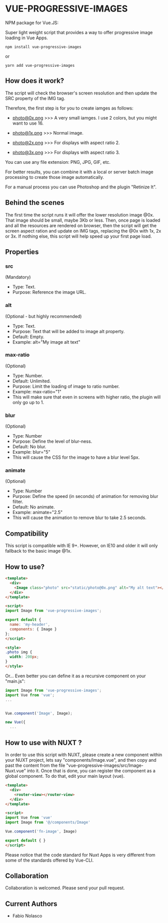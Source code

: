# VUE-PROGRESSIVE-IMAGES

NPM package for Vue.JS: 

Super light weight script that provides a way to offer progressive image loading in Vue Apps.

```
npm install vue-progressive-images
```

or

```
yarn add vue-progressive-images
```

## How does it work?

The script will check the browser's screen resolution and then update the SRC property of the IMG tag.

Therefore, the first step is for you to create iamges as follows:

- photo@0x.png >>> A very small iamges. I use 2 colors, but you might want to use 16.

- photo@1x.png >>> Normal image.

- photo@2x.png >>> For displays with aspect ratio 2.

- photo@3x.png >>> For displays with aspect ratio 3.

You can use any file extension: PNG, JPG, GIF, etc.

For better results, you can combine it with a local or server batch image processing to create those image automatically.

For a manual process you can use Photoshop and the plugin "Retinize It".

## Behind the scenes

The first time the script runs it will offer the lower resolution image @0x. That image should be small, maybe 3Kb or less. Then, once page is loaded and all the resources are rendered on browser, then the script will get the screen aspect ration and update on IMG tags, replacing the @0x with 1x, 2x or 3x. If nothing else, this script will help speed up your first page load.

## Properties

### src
(Mandatory)
- Type: Text.
- Purpose: Reference the image URL.

### alt
(Optional - but highly recommended)
- Type: Text.
- Purpose: Text that will be added to image alt property.
- Default: Empty.
- Example: alt="My image alt text"

### max-ratio
(Optional)
- Type: Number.
- Default: Unlimited.
- Purpose: Limit the loading of image to ratio number.
- Example: max-ratio="1"
- This will make sure that even in screens with higher ratio, the plugin will only go up to 1.

### blur
(Optional)
- Type: Number
- Purpose: Define the level of blur-ness.
- Default: No blur.
- Example: blur="5"
- This will cause the CSS for the image to have a blur level 5px.

### animate
(Optional)
- Type: Number
- Purpose: Define the speed (in seconds) of animation for removing blur filter.
- Default: No animate.
- Example: animate="2.5"
- This will cause the animation to remove blur to take 2.5 seconds.

## Compatibility

This script is compatible with IE 9+. However, on IE10 and older it will only fallback to the basic image @1x.


## How to use?

```html
<template>
  <div>
    <Image class="photo" src="static/photo@0x.png" alt="My alt text"></Image>
  </div>
</template>

<script>
import Image from 'vue-progressive-images';

export default {
  name: 'my-header',
  components: { Image }
};
</script>

<style>
.photo img {
  width: 200px;
}
</style>
```

Or... 
Even better you can define it as a recursive component on your "main.js":

```javascript
import Image from 'vue-progressive-images';
import Vue from 'vue';
...


Vue.component('Image', Image);

new Vue({
  ...

```

## How to use with NUXT ?

In order to use this script with NUXT, please create a new component within your NUXT project, lets say "components/Image.vue", and then copy and past the content from the file "vue-progressive-images/src/Image-Nuxt.vue" into it. Once that is done, you can register the component as a global component. To do that, edit your main layout (vue).

```html
<template>
  <div>
    <router-view></router-view>
  </div>
</template>

<script>
import Vue from 'vue'
import Image from '@/components/Image'

Vue.component('fn-image', Image)

export default { }
</script>
```

Please notice that the code standard for Nuxt Apps is very different from some of the standards offered by Vue-CLI.

## Collaboration

Collaboration is welcomed. Please send your pull request.

## Current Authors

- Fabio Nolasco
